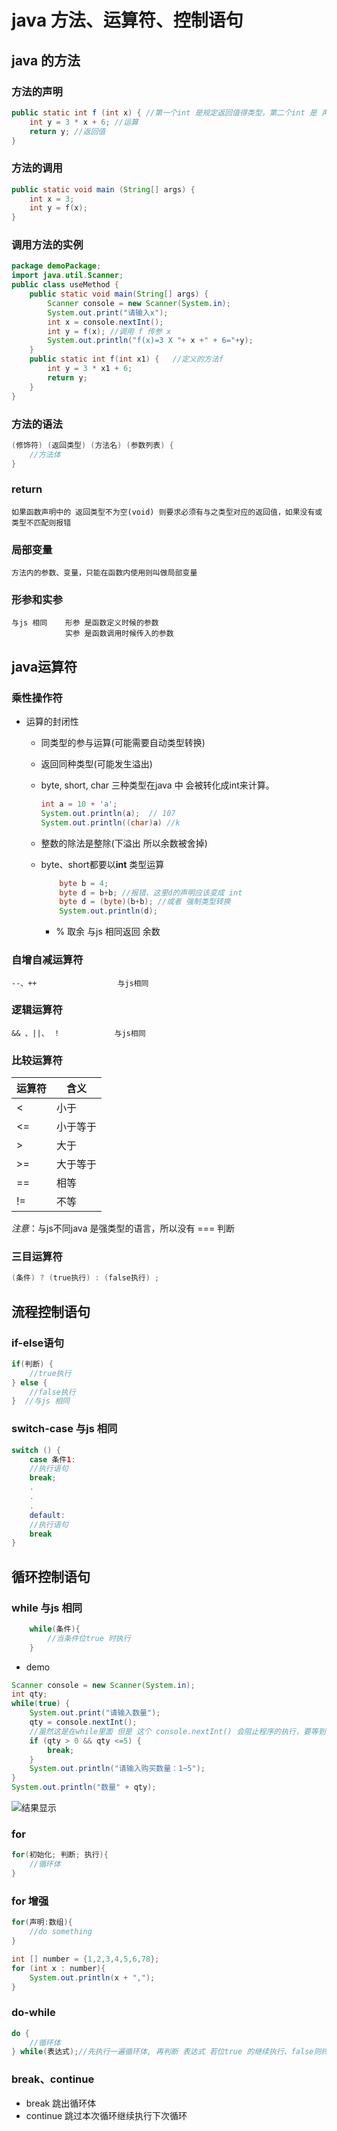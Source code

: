 # java 方法、运算符、控制语句

## java 的方法

### 方法的声明

```java
public static int f (int x) { //第一个int 是规定返回值得类型，第二个int 是 声明x 的类型
    int y = 3 * x + 6; //运算
    return y; //返回值
}
```

### 方法的调用

```java
public static void main (String[] args) {
    int x = 3;
    int y = f(x);
}

```

### 调用方法的实例

```java
package demoPackage;
import java.util.Scanner;
public class useMethod {
    public static void main(String[] args) {
        Scanner console = new Scanner(System.in);
        System.out.print("请输入x");
        int x = console.nextInt();
        int y = f(x); //调用 f 传参 x
        System.out.println("f(x)=3 X "+ x +" + 6="+y);
    }
    public static int f(int x1) {   //定义的方法f
        int y = 3 * x1 + 6;
        return y;
    }
}
```

### 方法的语法

```java
(修饰符) (返回类型) (方法名) (参数列表) {
    //方法体
}
```

### return

    如果函数声明中的 返回类型不为空(void) 则要求必须有与之类型对应的返回值，如果没有或类型不匹配则报错

### 局部变量

    方法内的参数、变量，只能在函数内使用则叫做局部变量

### 形参和实参

    与js 相同    形参 是函数定义时候的参数
                实参 是函数调用时候传入的参数

## java运算符

### 乘性操作符

* 运算的封闭性
  * 同类型的参与运算(可能需要自动类型转换)
  * 返回同种类型(可能发生溢出)
  * byte, short, char 三种类型在java 中 会被转化成int来计算。

    ```java
    int a = 10 + 'a';
    System.out.println(a);  // 107
    System.out.println((char)a) //k
    ```

  * 整数的除法是整除(下溢出 所以余数被舍掉)
  * byte、short都要以**int** 类型运算

    ```java
        byte b = 4;
        byte d = b+b; //报错、这里d的声明应该变成 int
        byte d = (byte)(b+b); //或者 强制类型转换
        System.out.println(d);
    ```

    * % 取余 与js 相同返回  余数

### 自增自减运算符

    --、++                  与js相同

### 逻辑运算符

    && 、||、 ！            与js相同

### 比较运算符

运算符 | 含义
-|-
< | 小于
<= | 小于等于
> | 大于
>= | 大于等于
== | 相等
!= | 不等

*注意*：与js不同java 是强类型的语言，所以没有 === 判断

### 三目运算符

```java
(条件) ? (true执行) : (false执行) ;
```

## 流程控制语句

### if-else语句

```java
if(判断) {
    //true执行
} else {
    //false执行
}  //与js 相同
```

### switch-case 与js 相同

```java
switch () {
    case 条件1:
    //执行语句
    break;
    .
    .
    .
    default:
    //执行语句
    break
}
```

## 循环控制语句

### while   与js 相同

```java
    while(条件){
        //当条件位true 时执行
    }
```

* demo

```java
Scanner console = new Scanner(System.in);
int qty;
while(true) {
    System.out.print("请输入数量");
    qty = console.nextInt();
    //虽然这是在while里面 但是 这个 console.nextInt() 会阻止程序的执行，要等到 控制台输入值  的时候继续执行
    if (qty > 0 && qty <=5) {
        break;
    }
    System.out.println("请输入购买数量：1~5");
}
System.out.println("数量" + qty);

```

![结果显示](http://96weibin-blog.oss-cn-beijing.aliyuncs.com/18-11-23/51077080.jpg)

### for

```java
for(初始化; 判断; 执行){
    //循环体
}
```

### for 增强

```java
for(声明:数组){
    //do something
}
```

```java
int [] number = {1,2,3,4,5,6,78};
for (int x : number){
    System.out.println(x + ",");
}
```

### do-while

```java
do {
    //循环体
} while(表达式);//先执行一遍循环体, 再判断 表达式 若位true 的继续执行、false则终止
```

### break、continue

* break 跳出循环体
* continue 跳过本次循环继续执行下次循环
